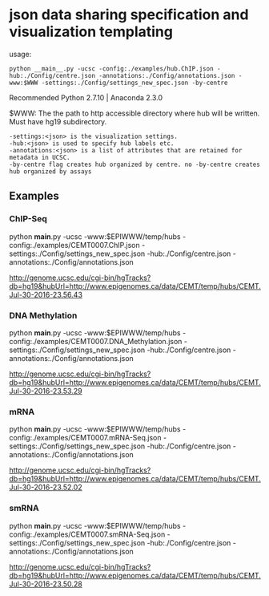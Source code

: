 json data sharing specification and visualization templating
============================================================

usage:

    python __main__.py -ucsc -config:./examples/hub.ChIP.json -hub:./Config/centre.json -annotations:./Config/annotations.json -www:$WWW -settings:./Config/settings_new_spec.json -by-centre


Recommended Python 2.7.10 | Anaconda 2.3.0

$WWW: The the path to http accessible directory where hub will be written. Must have hg19 subdirectory. 

    -settings:<json> is the visualization settings.
    -hub:<json> is used to specify hub labels etc.
    -annotations:<json> is a list of attributes that are retained for metadata in UCSC.
    -by-centre flag creates hub organized by centre. no -by-centre creates hub organized by assays

## Examples

### ChIP-Seq

python __main__.py -ucsc -www:$EPIWWW/temp/hubs -config:./examples/CEMT0007.ChIP.json -settings:./Config/settings_new_spec.json -hub:./Config/centre.json -annotations:./Config/annotations.json

http://genome.ucsc.edu/cgi-bin/hgTracks?db=hg19&hubUrl=http://www.epigenomes.ca/data/CEMT/temp/hubs/CEMT.Jul-30-2016-23.56.43

### DNA Methylation

python __main__.py -ucsc -www:$EPIWWW/temp/hubs -config:./examples/CEMT0007.DNA_Methylation.json -settings:./Config/settings_new_spec.json -hub:./Config/centre.json -annotations:./Config/annotations.json

http://genome.ucsc.edu/cgi-bin/hgTracks?db=hg19&hubUrl=http://www.epigenomes.ca/data/CEMT/temp/hubs/CEMT.Jul-30-2016-23.53.29

### mRNA

python __main__.py -ucsc -www:$EPIWWW/temp/hubs -config:./examples/CEMT0007.mRNA-Seq.json -settings:./Config/settings_new_spec.json -hub:./Config/centre.json -annotations:./Config/annotations.json

http://genome.ucsc.edu/cgi-bin/hgTracks?db=hg19&hubUrl=http://www.epigenomes.ca/data/CEMT/temp/hubs/CEMT.Jul-30-2016-23.52.02

### smRNA

python __main__.py -ucsc -www:$EPIWWW/temp/hubs -config:./examples/CEMT0007.smRNA-Seq.json -settings:./Config/settings_new_spec.json -hub:./Config/centre.json -annotations:./Config/annotations.json

http://genome.ucsc.edu/cgi-bin/hgTracks?db=hg19&hubUrl=http://www.epigenomes.ca/data/CEMT/temp/hubs/CEMT.Jul-30-2016-23.50.28












